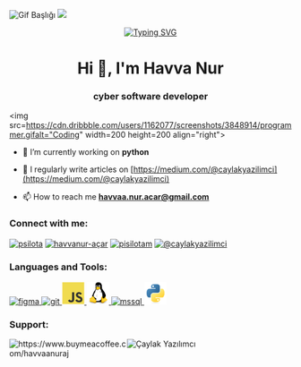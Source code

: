 ![Gif Başlığı](https://cdn.dribbble.com/users/416610/screenshots/4801105/media/0f73533e44c089e41c3290d4535491ad.gif)
![](https://komarev.com/ghpvc/?username=CagatayAkkas&color=blue)
<div align="center">
 <a href="https://github.com/HavvaNurAcar">
  <img src="https://readme-typing-svg.demolab.com?font=Fira+Code&size=28&duration=3000&pause=500&center=true&vCenter=true&width=435&lines=f0 9f 92 96 +Çaylak+Yazılımcı+ f0 9f 92 96;%f0%9f%93%9a+Cyber+Security+%f0%9f%92%bb;Welcome+To+My+Profile+%f0%9f%91%80" alt="Typing SVG" />
 </a>
</div>

<h1 align="center">Hi 👋, I'm Havva Nur</h1>
<h3 align="center"> cyber software developer</h3>

<img src=https://cdn.dribbble.com/users/1162077/screenshots/3848914/programmer.gifalt="Coding" width=200 height=200 align="right">

- 🔭 I’m currently working on **python**

- 📝 I regularly write articles on [https://medium.com/@caylakyazilimci](https://medium.com/@caylakyazilimci)

- 📫 How to reach me **havvaa.nur.acar@gmail.com**

<h3 align="left">Connect with me:</h3>
<p align="left">
<a href="https://twitter.com/psilota" target="blank"><img align="center" src="https://raw.githubusercontent.com/rahuldkjain/github-profile-readme-generator/master/src/images/icons/Social/twitter.svg" alt="psilota" height="30" width="40" /></a>
<a href="https://linkedin.com/in/havvanur-açar" target="blank"><img align="center" src="https://raw.githubusercontent.com/rahuldkjain/github-profile-readme-generator/master/src/images/icons/Social/linked-in-alt.svg" alt="havvanur-açar" height="30" width="40" /></a>
<a href="https://instagram.com/pisilotam" target="blank"><img align="center" src="https://raw.githubusercontent.com/rahuldkjain/github-profile-readme-generator/master/src/images/icons/Social/instagram.svg" alt="pisilotam" height="30" width="40" /></a>
<a href="https://medium.com/@caylakyazilimci" target="blank"><img align="center" src="https://raw.githubusercontent.com/rahuldkjain/github-profile-readme-generator/master/src/images/icons/Social/medium.svg" alt="@caylakyazilimci" height="30" width="40" /></a>
</p>

<h3 align="left">Languages and Tools:</h3>
<p align="left"> <a href="https://www.figma.com/" target="_blank" rel="noreferrer"> <img src="https://www.vectorlogo.zone/logos/figma/figma-icon.svg" alt="figma" width="40" height="40"/> </a> <a href="https://git-scm.com/" target="_blank" rel="noreferrer"> <img src="https://www.vectorlogo.zone/logos/git-scm/git-scm-icon.svg" alt="git" width="40" height="40"/> </a> <a href="https://developer.mozilla.org/en-US/docs/Web/JavaScript" target="_blank" rel="noreferrer"> <img src="https://raw.githubusercontent.com/devicons/devicon/master/icons/javascript/javascript-original.svg" alt="javascript" width="40" height="40"/> </a> <a href="https://www.linux.org/" target="_blank" rel="noreferrer"> <img src="https://raw.githubusercontent.com/devicons/devicon/master/icons/linux/linux-original.svg" alt="linux" width="40" height="40"/> </a> <a href="https://www.microsoft.com/en-us/sql-server" target="_blank" rel="noreferrer"> <img src="https://www.svgrepo.com/show/303229/microsoft-sql-server-logo.svg" alt="mssql" width="40" height="40"/> </a> <a href="https://www.python.org" target="_blank" rel="noreferrer"> <img src="https://raw.githubusercontent.com/devicons/devicon/master/icons/python/python-original.svg" alt="python" width="40" height="40"/> </a> </p>

<h3 align="left">Support:</h3>
<p><a href="https://www.buymeacoffee.com/https://www.buymeacoffee.com/havvaanuraj"> <img align="left" src="https://cdn.buymeacoffee.com/buttons/v2/default-yellow.png" height="50" width="210" alt="https://www.buymeacoffee.com/havvaanuraj" /></a><a href="https://ko-fi.com/Çaylak Yazılımcı"> <img align="left" src="https://cdn.ko-fi.com/cdn/kofi3.png?v=3" height="50" width="210" alt="Çaylak Yazılımcı" /></a></p><br><br>
